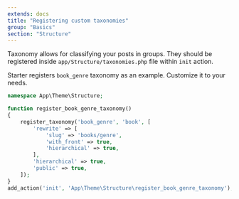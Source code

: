 ```yaml
---
extends: docs
title: "Registering custom taxonomies"
group: "Basics"
section: "Structure"
---
```


Taxonomy allows for classifying your posts in groups. They should be registered inside `app/Structure/taxonomies.php` file within `init` action.

Starter registers `book_genre` taxonomy as an example. Customize it to your needs.

```php
namespace App\Theme\Structure;

function register_book_genre_taxonomy()
{
    register_taxonomy('book_genre', 'book', [
        'rewrite' => [
            'slug' => 'books/genre',
            'with_front' => true,
            'hierarchical' => true,
        ],
        'hierarchical' => true,
        'public' => true,
    ]);
}
add_action('init', 'App\Theme\Structure\register_book_genre_taxonomy');
```